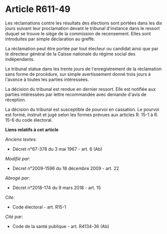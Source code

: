 # Article R611-49

Les réclamations contre les résultats des élections sont portées dans les dix jours suivant leur proclamation devant le
tribunal d'instance dans le ressort duquel se trouve le siège de la commission de recensement. Elles sont introduites par
simple déclaration au greffe. 

La réclamation peut être portée par tout électeur ou candidat ainsi que par le directeur général de la Caisse nationale du
régime social des indépendants. 

Le tribunal statue dans les trente jours de l'enregistrement de la réclamation sans forme de procédure, sur simple
avertissement donné trois jours à l'avance à toutes les parties intéressées. 

La décision du tribunal est rendue en dernier ressort. Elle est notifiée aux parties intéressées par lettre recommandée avec
demande d'avis de réception. 

La décision du tribunal est susceptible de pourvoi en cassation. Le pourvoi est formé, instruit et jugé selon les formes
prévues aux articles R. 15-1 à R. 15-6 du code électoral.

**Liens relatifs à cet article**

_Anciens textes_:

  - Décret n°67-378 du 3 mai 1967 - art. 8 (Ab)

_Modifié par_:

  - Décret n°2009-1596 du 18 décembre 2009 - art. 22

_Abrogé par_:

  - Décret n°2018-174 du 9 mars 2018 - art. 15

_Cite_:

  - Code électoral - art. R15-1

_Cité par_:

  - Code de la santé publique - art. R4134-36 (Ab)
